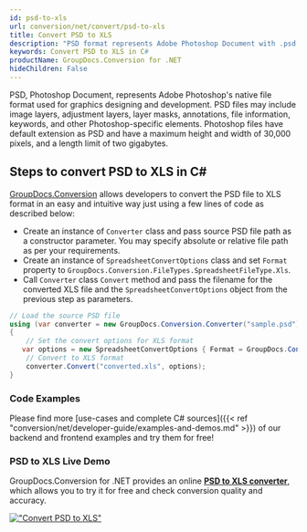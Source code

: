 ```yaml
---
id: psd-to-xls
url: conversion/net/convert/psd-to-xls
title: Convert PSD to XLS
description: "PSD format represents Adobe Photoshop Document with .psd extension. Learn how to convert PSD to XLS file programmatically in C# language using GroupDocs.Conversion for .NET library."
keywords: Convert PSD to XLS in C#
productName: GroupDocs.Conversion for .NET
hideChildren: False
---
```


PSD, Photoshop Document, represents Adobe Photoshop's native file format used for graphics designing and development. PSD files may include image layers, adjustment layers, layer masks, annotations, file information, keywords, and other Photoshop-specific elements. Photoshop files have default extension as PSD and have a maximum height and width of 30,000 pixels, and a length limit of two gigabytes.

## Steps to convert PSD to XLS in C#

[GroupDocs.Conversion](https://products.groupdocs.com/conversion/net) allows developers to convert the PSD file to XLS format in an easy and intuitive way just using a few lines of code as described below:

* Create an instance of `Converter` class and pass source PSD file path as a constructor parameter. You may specify absolute or relative file path as per your requirements. 
* Create an instance of `SpreadsheetConvertOptions` class and set `Format` property to `GroupDocs.Conversion.FileTypes.SpreadsheetFileType.Xls`.
* Call `Converter` class `Convert` method and pass the filename for the converted XLS file and the `SpreadsheetConvertOptions` object from the previous step as parameters.

```csharp
// Load the source PSD file
using (var converter = new GroupDocs.Conversion.Converter("sample.psd"))
{
    // Set the convert options for XLS format
   var options = new SpreadsheetConvertOptions { Format = GroupDocs.Conversion.FileTypes.SpreadsheetFileType.Xls };
    // Convert to XLS format
    converter.Convert("converted.xls", options);
}
```

### Code Examples

Please find more [use-cases and complete C# sources]({{< ref "conversion/net/developer-guide/examples-and-demos.md" >}}) of our backend and frontend examples and try them for free!

### PSD to XLS Live Demo

GroupDocs.Conversion for .NET provides an online [**PSD to XLS converter**](https://products.groupdocs.app/conversion/psd-to-xls), which allows you to try it for free and check conversion quality and accuracy.

[!["Convert PSD to XLS"](conversion/net/images/convert-to-xls/convert-psd-to-xls.png)](https://products.groupdocs.app/conversion/psd-to-xls)